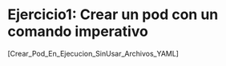 # Ejercicio1: Crear un pod con un comando imperativo
[Crear_Pod_En_Ejecucion_SinUsar_Archivos_YAML]
